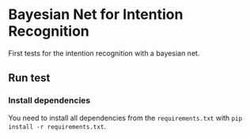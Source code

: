 # Bayesian Net for Intention Recognition

First tests for the intention recognition with a bayesian net.

## Run test

### Install dependencies
You need to install all dependencies from the `requirements.txt` with `pip install -r requirements.txt`.